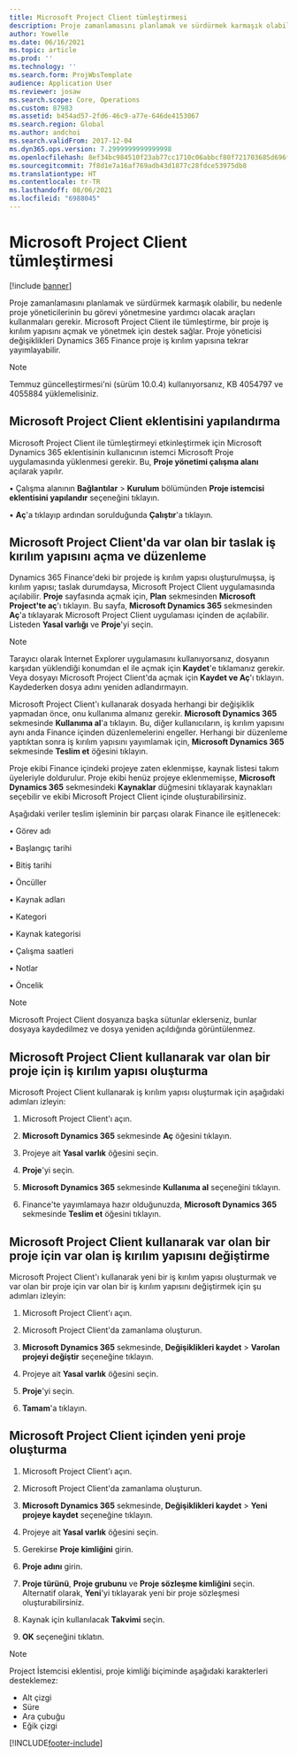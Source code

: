 ```yaml
---
title: Microsoft Project Client tümleştirmesi
description: Proje zamanlamasını planlamak ve sürdürmek karmaşık olabilir, bu nedenle proje yöneticilerinin bu görevi yönetmesine yardımcı olacak araçları kullanmaları gerekir. Microsoft Project Client ile tümleştirme, bir proje iş kırılım yapısını açmak ve yönetmek için destek sağlar.
author: Yowelle
ms.date: 06/16/2021
ms.topic: article
ms.prod: ''
ms.technology: ''
ms.search.form: ProjWbsTemplate
audience: Application User
ms.reviewer: josaw
ms.search.scope: Core, Operations
ms.custom: 87983
ms.assetid: b454ad57-2fd6-46c9-a77e-646de4153067
ms.search.region: Global
ms.author: andchoi
ms.search.validFrom: 2017-12-04
ms.dyn365.ops.version: 7.2999999999999998
ms.openlocfilehash: 8ef34bc984510f23ab77cc1710c06abbcf80f721703685d696fea28eeaddd732
ms.sourcegitcommit: 7f8d1e7a16af769adb43d1877c28fdce53975db8
ms.translationtype: HT
ms.contentlocale: tr-TR
ms.lasthandoff: 08/06/2021
ms.locfileid: "6988045"
---
```

# <a name="microsoft-project-client-integration"></a>Microsoft Project Client tümleştirmesi

[!include [banner](../includes/banner.md)]

Proje zamanlamasını planlamak ve sürdürmek karmaşık olabilir, bu nedenle proje yöneticilerinin bu görevi yönetmesine yardımcı olacak araçları kullanmaları gerekir. Microsoft Project Client ile tümleştirme, bir proje iş kırılım yapısını açmak ve yönetmek için destek sağlar. Proje yöneticisi değişiklikleri Dynamics 365 Finance proje iş kırılım yapısına tekrar yayımlayabilir.

> [!NOTE]
> Temmuz güncelleştirmesi'ni (sürüm 10.0.4) kullanıyorsanız, KB 4054797 ve 4055884 yüklemelisiniz.

## <a name="configure-the-microsoft-project-client-add-in"></a>Microsoft Project Client eklentisini yapılandırma
Microsoft Project Client ile tümleştirmeyi etkinleştirmek için Microsoft Dynamics 365 eklentisinin kullanıcının istemci Microsoft Proje uygulamasında yüklenmesi gerekir. Bu, **Proje yönetimi çalışma alanı** açılarak yapılır.

• Çalışma alanının **Bağlantılar** > **Kurulum** bölümünden **Proje istemcisi eklentisini yapılandır** seçeneğini tıklayın.

• **Aç**'a tıklayıp ardından sorulduğunda **Çalıştır**'a tıklayın.

## <a name="open-and-edit-an-existing-draft-work-breakdown-structure-in-microsoft-project-client"></a>Microsoft Project Client'da var olan bir taslak iş kırılım yapısını açma ve düzenleme
Dynamics 365 Finance'deki bir projede iş kırılım yapısı oluşturulmuşsa, iş kırılım yapısı; taslak durumdaysa, Microsoft Project Client uygulamasında açılabilir. **Proje** sayfasında açmak için, **Plan** sekmesinden **Microsoft Project'te aç**'ı tıklayın. Bu sayfa, **Microsoft Dynamics 365** sekmesinden **Aç**'a tıklayarak Microsoft Project Client uygulaması içinden de açılabilir. Listeden **Yasal varlığı** ve **Proje**'yi seçin.

> [!NOTE]
> Tarayıcı olarak Internet Explorer uygulamasını kullanıyorsanız, dosyanın karşıdan yüklendiği konumdan el ile açmak için **Kaydet**'e tıklamanız gerekir. Veya dosyayı Microsoft Project Client'da açmak için **Kaydet ve Aç**'ı tıklayın. Kaydederken dosya adını yeniden adlandırmayın.

Microsoft Project Client'ı kullanarak dosyada herhangi bir değişiklik yapmadan önce, onu kullanıma almanız gerekir. **Microsoft Dynamics 365** sekmesinde **Kullanıma al**'a tıklayın. Bu, diğer kullanıcıların, iş kırılım yapısını aynı anda Finance içinden düzenlemelerini engeller. Herhangi bir düzenleme yaptıktan sonra iş kırılım yapısını yayımlamak için, **Microsoft Dynamics 365** sekmesinde **Teslim et** öğesini tıklayın.

Proje ekibi Finance içindeki projeye zaten eklenmişse, kaynak listesi takım üyeleriyle doldurulur. Proje ekibi henüz projeye eklenmemişse, **Microsoft Dynamics 365** sekmesindeki **Kaynaklar** düğmesini tıklayarak kaynakları seçebilir ve ekibi Microsoft Project Client içinde oluşturabilirsiniz. 

Aşağıdaki veriler teslim işleminin bir parçası olarak Finance ile eşitlenecek:

• Görev adı

• Başlangıç tarihi

• Bitiş tarihi

• Öncüller

• Kaynak adları

• Kategori

• Kaynak kategorisi

• Çalışma saatleri

• Notlar

• Öncelik

> [!NOTE]
> Microsoft Project Client dosyanıza başka sütunlar eklerseniz, bunlar dosyaya kaydedilmez ve dosya yeniden açıldığında görüntülenmez.

## <a name="create-the-work-breakdown-structure-for-an-existing-project-using-microsoft-project-client"></a>Microsoft Project Client kullanarak var olan bir proje için iş kırılım yapısı oluşturma
Microsoft Project Client kullanarak iş kırılım yapısı oluşturmak için aşağıdaki adımları izleyin:


1.  Microsoft Project Client'ı açın.

2.  **Microsoft Dynamics 365** sekmesinde **Aç** öğesini tıklayın.

3.  Projeye ait **Yasal varlık** öğesini seçin.

4.  **Proje**'yi seçin.

5.  **Microsoft Dynamics 365** sekmesinde **Kullanıma al** seçeneğini tıklayın.

6.  Finance'te yayımlamaya hazır olduğunuzda, **Microsoft Dynamics 365** sekmesinde **Teslim et** öğesini tıklayın.

## <a name="replace-the-existing-work-breakdown-structure-for-an-existing-project-using-microsoft-project-client"></a>Microsoft Project Client kullanarak var olan bir proje için var olan iş kırılım yapısını değiştirme
Microsoft Project Client'ı kullanarak yeni bir iş kırılım yapısı oluşturmak ve var olan bir proje için var olan bir iş kırılım yapısını değiştirmek için şu adımları izleyin:

1.  Microsoft Project Client'ı açın.

2.  Microsoft Project Client'da zamanlama oluşturun.

3.  **Microsoft Dynamics 365** sekmesinde, **Değişiklikleri kaydet** > **Varolan projeyi değiştir** seçeneğine tıklayın.

4.  Projeye ait **Yasal varlık** öğesini seçin.

5.  **Proje**'yi seçin.

6.  **Tamam**'a tıklayın.

## <a name="create-a-new-project-from-within-microsoft-project-client"></a>Microsoft Project Client içinden yeni proje oluşturma


1.  Microsoft Project Client'ı açın.

2.  Microsoft Project Client'da zamanlama oluşturun.

3.  **Microsoft Dynamics 365** sekmesinde, **Değişiklikleri kaydet** > **Yeni projeye kaydet** seçeneğine tıklayın.

4.  Projeye ait **Yasal varlık** öğesini seçin.

5.  Gerekirse **Proje kimliğini** girin.

6.  **Proje adını** girin.

7.  **Proje türünü**, **Proje grubunu** ve **Proje sözleşme kimliğini** seçin. Alternatif olarak, **Yeni**'yi tıklayarak yeni bir proje sözleşmesi oluşturabilirsiniz.

8.  Kaynak için kullanılacak **Takvimi** seçin.

11. **OK** seçeneğini tıklatın.

> [!NOTE]
> Project İstemcisi eklentisi, proje kimliği biçiminde aşağıdaki karakterleri desteklemez:
> 
>   - Alt çizgi
>   - Süre
>   - Ara çubuğu
>   - Eğik çizgi

[!INCLUDE[footer-include](../includes/footer-banner.md)]
